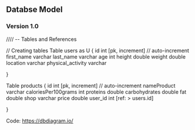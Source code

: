 ## Databse Model 
### Version 1.0
//// -- Tables and References


// Creating tables
Table users as U {
  id int [pk, increment] // auto-increment
  first_name varchar
  last_name varchar
  age int
  height double
  weight double
  location varchar
  physical_activity varchar
  
  }

Table products {
  id int [pk, increment] // auto-increment
  nameProduct varchar
  caloriesPer100grams int
  proteins double
  carbohydrates double
  fat double
  shop varchar
  price double
  user_id int [ref: > users.id]
  
 }

Code: https://dbdiagram.io/